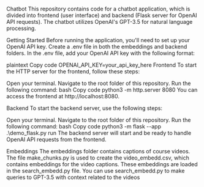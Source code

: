 Chatbot
This repository contains code for a chatbot application, which is divided into frontend (user interface) and backend (Flask server for OpenAI API requests). The chatbot utilizes OpenAI's GPT-3.5 for natural language processing.

Getting Started
Before running the application, you'll need to set up your OpenAI API key. Create a .env file in both the embeddings and backend folders. In the .env file, add your OpenAI API key with the following format:

plaintext
Copy code
OPENAI_API_KEY=your_api_key_here
Frontend
To start the HTTP server for the frontend, follow these steps:

Open your terminal.
Navigate to the root folder of this repository.
Run the following command:
bash
Copy code
python3 -m http.server 8080
You can access the frontend at http://localhost:8080.

Backend
To start the backend server, use the following steps:

Open your terminal.
Navigate to the root folder of this repository.
Run the following command:
bash
Copy code
python3 -m flask --app .\demo_flask.py run
The backend server will start and be ready to handle OpenAI API requests from the frontend.

Embeddings
The embeddings folder contains captions of course videos. The file make_chunks.py is used to create the video_embedd.csv, which contains embeddings for the video captions. These embeddings are loaded in the search_embedd.py file. You can use search_embedd.py to make queries to GPT-3.5 with context related to the videos
